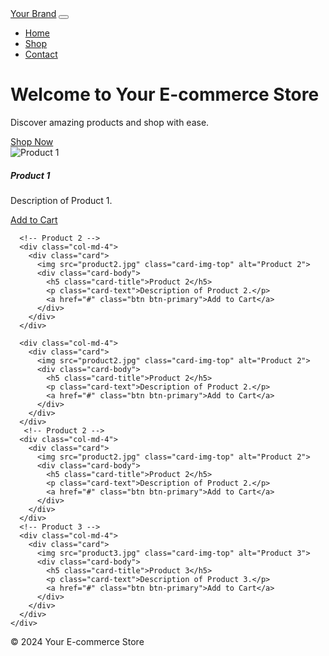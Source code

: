 <!DOCTYPE html>
<html lang="en">
<head>
  <meta charset="UTF-8">
  <meta name="viewport" content="width=device-width, initial-scale=1.0">
  <link rel="stylesheet" href="https://maxcdn.bootstrapcdn.com/bootstrap/4.5.2/css/bootstrap.min.css">
  <link rel="stylesheet" href="styles.css">
  <title>Your E-commerce Website</title>
</head>
<body>

  <!-- Navbar -->
  <nav class="navbar navbar-expand-lg navbar-dark bg-dark">
    <a class="navbar-brand" href="#">Your Brand</a>
    <button class="navbar-toggler" type="button" data-toggle="collapse" data-target="#navbarNav" aria-controls="navbarNav" aria-expanded="false" aria-label="Toggle navigation">
      <span class="navbar-toggler-icon"></span>
    </button>
    <div class="collapse navbar-collapse" id="navbarNav">
      <ul class="navbar-nav ml-auto">
        <li class="nav-item active">
          <a class="nav-link" href="#">Home</a>
        </li>
        <li class="nav-item">
          <a class="nav-link" href="#">Shop</a>
        </li>
        <li class="nav-item">
          <a class="nav-link" href="#">Contact</a>
        </li>
      </ul>
    </div>
  </nav>

  <!-- Hero Section -->
  <div class="hero-section">
    <div class="container">
      <h1>Welcome to Your E-commerce Store</h1>
      <p>Discover amazing products and shop with ease.</p>
      <a href="#" class="btn btn-primary">Shop Now</a>
    </div>
  </div>

  <!-- Product Section -->
  <div class="container mt-5">
    <div class="row">
      <!-- Product 1 -->
      <div class="col-md-4">
        <div class="card">
          <img src="product1.jpg" class="card-img-top" alt="Product 1">
          <div class="card-body">
            <h5 class="card-title">Product 1</h5>
            <p class="card-text">Description of Product 1.</p>
            <a href="#" class="btn btn-primary">Add to Cart</a>
          </div>
        </div>
      </div>

      <!-- Product 2 -->
      <div class="col-md-4">
        <div class="card">
          <img src="product2.jpg" class="card-img-top" alt="Product 2">
          <div class="card-body">
            <h5 class="card-title">Product 2</h5>
            <p class="card-text">Description of Product 2.</p>
            <a href="#" class="btn btn-primary">Add to Cart</a>
          </div>
        </div>
      </div>
 <!-- Product 2 -->
      <div class="col-md-4">
        <div class="card">
          <img src="product2.jpg" class="card-img-top" alt="Product 2">
          <div class="card-body">
            <h5 class="card-title">Product 2</h5>
            <p class="card-text">Description of Product 2.</p>
            <a href="#" class="btn btn-primary">Add to Cart</a>
          </div>
        </div>
      </div>
       <!-- Product 2 -->
      <div class="col-md-4">
        <div class="card">
          <img src="product2.jpg" class="card-img-top" alt="Product 2">
          <div class="card-body">
            <h5 class="card-title">Product 2</h5>
            <p class="card-text">Description of Product 2.</p>
            <a href="#" class="btn btn-primary">Add to Cart</a>
          </div>
        </div>
      </div>
      <!-- Product 3 -->
      <div class="col-md-4">
        <div class="card">
          <img src="product3.jpg" class="card-img-top" alt="Product 3">
          <div class="card-body">
            <h5 class="card-title">Product 3</h5>
            <p class="card-text">Description of Product 3.</p>
            <a href="#" class="btn btn-primary">Add to Cart</a>
          </div>
        </div>
      </div>
    </div>
  </div>

  <!-- Footer -->
  <footer class="bg-dark text-white text-center py-3">
    <p>&copy; 2024 Your E-commerce Store</p>
  </footer>

  <!-- Scripts -->
  <script src="https://code.jquery.com/jquery-3.5.1.slim.min.js"></script>
  <script src="https://cdn.jsdelivr.net/npm/@popperjs/core@2.5.1/dist/umd/popper.min.js"></script>
  <script src="https://maxcdn.bootstrapcdn.com/bootstrap/4.5.2/js/bootstrap.min.js"></script>
</body>
</html>
